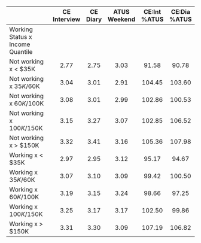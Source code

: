 
|                      | CE<br>Interview |  CE<br>Diary | ATUS<br>Weekend | CE:Int<br>%ATUS | CE:Dia<br>%ATUS |
| -------------------- | :----------: | :----------: | :----------: | :----------: | :----------: |
| Working Status x Income Quantile |              |              |              |              |              |
| Not working x     < $35K |         2.77 |         2.75 |         3.03 |        91.58 |        90.78 |
| Not working x  $35K/$60K |         3.04 |         3.01 |         2.91 |       104.45 |       103.60 |
| Not working x  $60K/$100K |         3.08 |         3.01 |         2.99 |       102.86 |       100.53 |
| Not working x $100K/$150K |         3.15 |         3.27 |         3.07 |       102.85 |       106.52 |
| Not working x     > $150K |         3.32 |         3.41 |         3.16 |       105.36 |       107.98 |
| Working x     < $35K |         2.97 |         2.95 |         3.12 |        95.17 |        94.67 |
| Working x  $35K/$60K |         3.07 |         3.10 |         3.09 |        99.42 |       100.50 |
| Working x  $60K/$100K |         3.19 |         3.15 |         3.24 |        98.66 |        97.25 |
| Working x $100K/$150K |         3.25 |         3.17 |         3.17 |       102.50 |        99.86 |
| Working x     > $150K |         3.31 |         3.30 |         3.09 |       107.19 |       106.82 |

